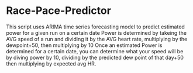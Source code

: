 # Race-Pace-Predictor
This script uses ARIMA time series forecasting model to predict estimated power for a given run on a certain date
Power is determined by takeing the AVG speed of a run and dividing it by the AVG heart rate, multiplying by the dewpoint+50, then multiplying by 10
Once an estimated Power is determined for a certain date, you can determine what your speed will be by diving power by 10, dividing by the predicted dew point of that day+50 then multiplying by expected avg HR. 
